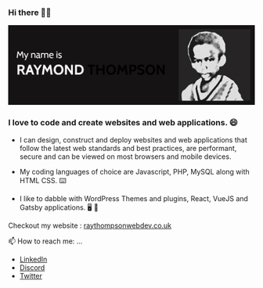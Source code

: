 ### Hi there 👋🏾 

<!--
**raythompsonwebdev/raythompsonwebdev** is a ✨ _special_ ✨ repository because its `README.md` (this file) appears on your GitHub profile.

Here are some ideas to get you started:

- 🔭 I’m currently working on ...
- 🌱 I’m currently learning ...
- 👯 I’m looking to collaborate on ...
- 🤔 I’m looking for help with ...
- 💬 Ask me about ...
- 📫 How to reach me: ...
- 😄 Pronouns: ...
- ⚡ Fun fact: ...
-->


<img src="github-profile-image.png" alt="Image of Raymond Thompson when he was four years old">

### I love to code and create websites and web applications. 😄

* I can design, construct and deploy websites and web applications that follow the latest web standards and best practices, are performant, secure and can be viewed on most browsers and mobile devices.

* My coding languages of choice are Javascript, PHP, MySQL along with HTML CSS. :keyboard: 

* I like to dabble with WordPress Themes and plugins, React, VueJS and Gatsby applications. :desktop_computer: :iphone:

Checkout my website : 
[raythompsonwebdev.co.uk](https://raythompsonwebdev.co.uk)

📫 How to reach me: ...

- [LinkedIn](https://raythompsonwebdev.co.uk)
- [Discord](https://raythompsonwebdev.co.uk)
- [Twitter](https://raythompsonwebdev.co.uk)

